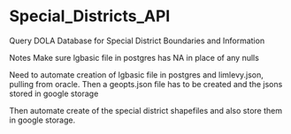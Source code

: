 # Special_Districts_API
Query DOLA Database for Special District Boundaries and Information

Notes
Make sure lgbasic file in postgres has NA in place of any nulls

Need to automate creation of lgbasic file in postgres and limlevy.json, pulling from oracle. Then a geopts.json file has to be created and the 
jsons stored in google storage

Then automate create of the special district shapefiles and also store them in google storage.
